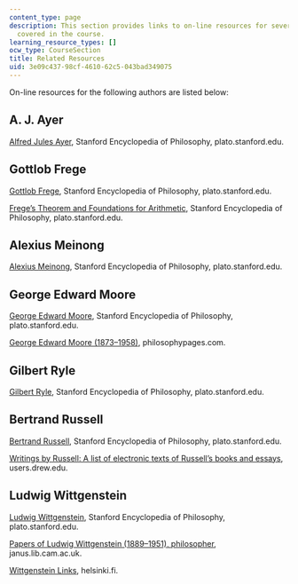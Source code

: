 ```yaml
---
content_type: page
description: This section provides links to on-line resources for several of the authors
  covered in the course.
learning_resource_types: []
ocw_type: CourseSection
title: Related Resources
uid: 3e09c437-98cf-4610-62c5-043bad349075
---
```


On-line resources for the following authors are listed below:

A. J. Ayer
----------

[Alfred Jules Ayer](http://plato.stanford.edu/entries/ayer/), Stanford Encyclopedia of Philosophy, plato.stanford.edu.

Gottlob Frege
-------------

[Gottlob Frege](http://plato.stanford.edu/entries/frege/), Stanford Encyclopedia of Philosophy, plato.stanford.edu.

[Frege’s Theorem and Foundations for Arithmetic](http://plato.stanford.edu/entries/frege-theorem/), Stanford Encyclopedia of Philosophy, plato.stanford.edu.

Alexius Meinong
---------------

[Alexius Meinong](http://plato.stanford.edu/entries/meinong/), Stanford Encyclopedia of Philosophy, plato.stanford.edu.

George Edward Moore
-------------------

[George Edward Moore](http://plato.stanford.edu/entries/moore/), Stanford Encyclopedia of Philosophy, plato.stanford.edu.

[George Edward Moore (1873–1958)](http://www.philosophypages.com/ph/moor.htm), philosophypages.com.

Gilbert Ryle
------------

[Gilbert Ryle](http://plato.stanford.edu/entries/ryle/), Stanford Encyclopedia of Philosophy, plato.stanford.edu.

Bertrand Russell
----------------

[Bertrand Russell](http://plato.stanford.edu/entries/russell/), Stanford Encyclopedia of Philosophy, plato.stanford.edu.

[Writings by Russell: A list of electronic texts of Russell’s books and essays](http://www.users.drew.edu/~jlenz/brtexts.html), users.drew.edu.

Ludwig Wittgenstein
-------------------

[Ludwig Wittgenstein](http://plato.stanford.edu/entries/wittgenstein/), Stanford Encyclopedia of Philosophy, plato.stanford.edu.

[Papers of Ludwig Wittgenstein (1889–1951), philosopher](http://janus.lib.cam.ac.uk/db/node.xsp?id=EAD%2FGBR%2F0016%2FWITTGENSTEIN), janus.lib.cam.ac.uk.

[Wittgenstein Links](http://www.helsinki.fi/~tuschano/lw/links/), helsinki.fi.